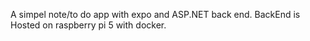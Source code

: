 A simpel note/to do app with expo and ASP.NET back end.
BackEnd is Hosted on raspberry pi 5 with docker.
